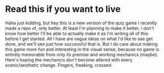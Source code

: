 # Read this if you want to live

Haha just kidding, but hey this is a new version of the quiz game I recently made a repo of, only better. At least I'm planning to make it better, I don't know how better I'll be able to actually make it as I'm writing all of this before I get started. All I have are vague ideas on what I'd like to see get done, and we'll see just how successful that is. But I do care about making this game more fun and interesting in the visual sense, because no game is entirely memorable from only its premise and working mechanics (maybe). Here's hoping the mechanics don't become altered with every scenic/aesthetic change. Fingers, freaking, crossed.